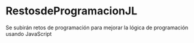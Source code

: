 # RestosdeProgramacionJL
Se subirán retos de programación para mejorar la lógica de programación usando JavaScript
